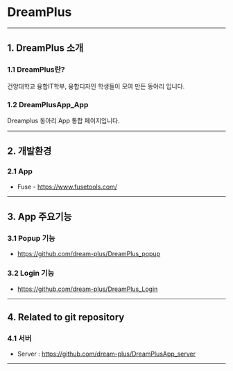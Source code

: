 # DreamPlus 
* * *
## 1. DreamPlus 소개
### 1.1 DreamPlus란?
  
건양대학교 융합IT학부, 융합디자인 학생들이 모여 만든 동아리 입니다.  

### 1.2 DreamPlusApp_App

Dreamplus 동아리 App 통합 페이지입니다.

* * *
## 2. 개발환경
### 2.1 App
* Fuse  - https://www.fusetools.com/

* * * 

## 3. App 주요기능
### 3.1 Popup 기능
* https://github.com/dream-plus/DreamPlus_popup
### 3.2 Login 기능
* https://github.com/dream-plus/DreamPlus_Login

* * *
## 4. Related to git repository
### 4.1 서버
* Server : https://github.com/dream-plus/DreamPlusApp_server

* * * 
